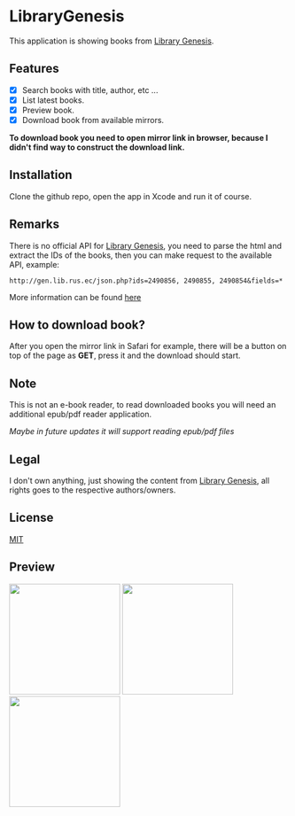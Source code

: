 # LibraryGenesis

This application is showing books from [Library Genesis](https://libgen.is).

## Features

- [x] Search books with title, author, etc ...
- [x] List latest books.
- [x] Preview book.
- [x] Download book from available mirrors.

**To download book you need to open mirror link in browser, because I didn't find way to construct the download link.**

## Installation 
Clone the github repo, open the app in Xcode and run it of course.

## Remarks
There is no official API for [Library Genesis](https://libgen.is), you need to parse the html and extract the IDs of the books, then you can make request to the available API, example:
```
http://gen.lib.rus.ec/json.php?ids=2490856, 2490855, 2490854&fields=*
```
More information can be found [here](http://garbage.world/posts/libgen/)

## How to download book?
After you open the mirror link in Safari for example, there will be a button on top of the page as **GET**, press it and the download should start.

## Note
This is not an e-book reader, to read downloaded books you will need an additional epub/pdf reader application. 

*Maybe in future updates it will support reading epub/pdf files*

## Legal
I don't own anything, just showing the content from [Library Genesis](https://libgen.is), all rights goes to the respective authors/owners.

## License
[MIT](https://github.com/MartinStamenkovski/LibraryGenesis-iOS/blob/master/LICENSE)

## Preview
<div> 
  <span>
    <img width="200" src="https://github.com/MartinStamenkovski/LibraryGenesis-iOS/blob/master/Screenshot/latest.png">
    <img width="200" src="https://github.com/MartinStamenkovski/LibraryGenesis-iOS/blob/master/Screenshot/search.png">
    <img width="200" src="https://github.com/MartinStamenkovski/LibraryGenesis-iOS/blob/master/Screenshot/preview.png">
  </span>
</div>

